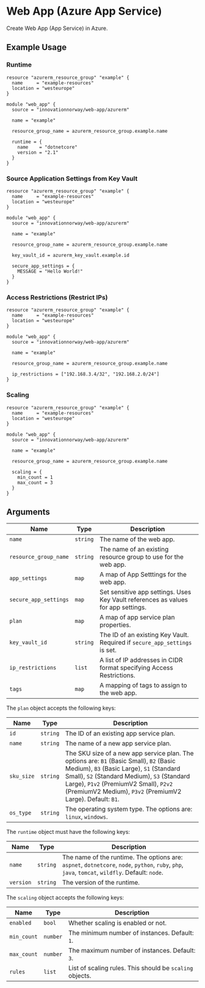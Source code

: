 # Web App (Azure App Service)

Create Web App (App Service) in Azure.

## Example Usage

### Runtime

```hcl
resource "azurerm_resource_group" "example" {
  name     = "example-resources"
  location = "westeurope"
}

module "web_app" {
  source = "innovationnorway/web-app/azurerm"

  name = "example"

  resource_group_name = azurerm_resource_group.example.name

  runtime = {
    name    = "dotnetcore"
    version = "2.1"
  }
}
```

### Source Application Settings from Key Vault

```hcl
resource "azurerm_resource_group" "example" {
  name     = "example-resources"
  location = "westeurope"
}

module "web_app" {
  source = "innovationnorway/web-app/azurerm"

  name = "example"

  resource_group_name = azurerm_resource_group.example.name

  key_vault_id = azurerm_key_vault.example.id

  secure_app_settings = {
    MESSAGE = "Hello World!"
  }
}
```

### Access Restrictions (Restrict IPs)

```hcl
resource "azurerm_resource_group" "example" {
  name     = "example-resources"
  location = "westeurope"
}

module "web_app" {
  source = "innovationnorway/web-app/azurerm"

  name = "example"

  resource_group_name = azurerm_resource_group.example.name

  ip_restrictions = ["192.168.3.4/32", "192.168.2.0/24"]
}
```

### Scaling

```hcl
resource "azurerm_resource_group" "example" {
  name     = "example-resources"
  location = "westeurope"
}

module "web_app" {
  source = "innovationnorway/web-app/azurerm"

  name = "example"

  resource_group_name = azurerm_resource_group.example.name

  scaling = {
    min_count = 1
    max_count = 3
  }
}
```

## Arguments

| Name | Type | Description |
| --- | --- | --- |
| `name` | `string` | The name of the web app. |
| `resource_group_name` | `string` | The name of an existing resource group to use for the web app. |
| `app_settings` | `map` | A map of App Setttings for the web app. |
| `secure_app_settings` | `map` | Set sensitive app settings. Uses Key Vault references as values for app settings. |
| `plan` | `map` | A map of app service plan properties. |
| `key_vault_id` | `string` | The ID of an existing Key Vault. Required if `secure_app_settings` is set. |
| `ip_restrictions` | `list` | A list of IP addresses in CIDR format specifying Access Restrictions. |
| `tags` | `map` | A mapping of tags to assign to the web app. |

The `plan` object accepts the following keys:

| Name | Type | Description |
| --- | --- | --- |
| `id` | `string` | The ID of an existing app service plan. |
| `name` | `string` | The name of a new app service plan. |
| `sku_size` | `string` | The SKU size of a new app service plan. The options are: `B1` (Basic Small), `B2` (Basic Medium), `B3` (Basic Large), `S1` (Standard Small), `S2` (Standard Medium), `S3` (Standard Large), `P1v2` (PremiumV2 Small), `P2v2` (PremiumV2 Medium), `P3v2` (PremiumV2 Large). Default: `B1`. |
| `os_type` | `string` | The operating system type. The options are: `linux`, `windows`. |

The `runtime` object must have the following keys:

| Name | Type | Description |
| --- | --- | --- |
| `name` | `string` | The name of the runtime. The options are: `aspnet`, `dotnetcore`, `node`, `python`, `ruby`, `php`, `java`, `tomcat`, `wildfly`. Default: `node`. |
| `version` | `string` | The version of the runtime. |


The `scaling` object accepts the following keys:

| Name | Type | Description |
| --- | --- | --- |
| `enabled` | `bool` | Whether scaling is enabled or not. |
| `min_count` | `number` | The minimum number of instances. Default: `1`. |
| `max_count` | `number` | The maximum number of instances. Default: `3`.  |
| `rules` | `list` | List of scaling rules. This should be `scaling` objects. |
